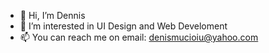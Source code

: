 - 👋 Hi, I’m Dennis
- 👀 I’m interested in UI Design and Web Develoment
- 📫 You can reach me on email: denismucioiu@yahoo.com
